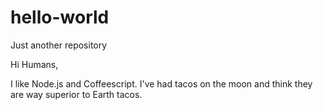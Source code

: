 # hello-world
Just another repository

Hi Humans,

I like Node.js and Coffeescript.
I've had tacos on the moon and think they are way superior to Earth tacos.

